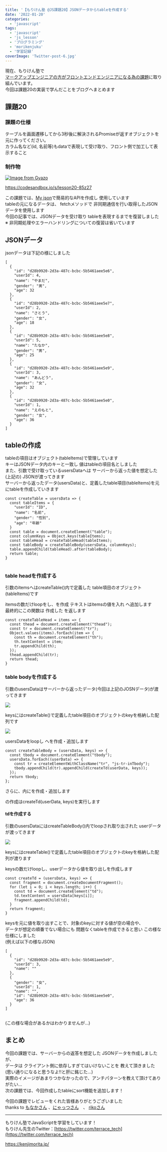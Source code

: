 ```yaml
---
title: '【もりけん塾 @JS課題20】JSONデータからtableを作成する'
date: '2022-01-20'
categories:
  - 'javascript'
tags:
  - 'javascript'
  - 'js_lesson'
  - 'プログラミング'
  - 'morikenjuku'
  - '学習記録'
coverImage: 'Twitter-post-6.jpg'
---
```


現在、もりけん塾で  
[マークアップエンジニアの方がフロントエンドエンジニアになる為の課題](https://github.com/sae-github/handsonFrontend/blob/master/work/markup/1.md)に取り組んでいます。  
今回は課題20の実装で学んだことをブログへまとめます

## 課題20

### 課題の仕様

テーブルを画面遷移してから3秒後に解決されるPromiseが返すオブジェクトを元に作ってください。  
カラム名など(id, 名前等)もdataで表現して受け取り、フロント側で加工して表示すること

### 制作物

[![Image from Gyazo](/images/b1fd7e1505405a9e0a900f7c3b9829db.gif)](https://gyazo.com/b1fd7e1505405a9e0a900f7c3b9829db)

https://codesandbox.io/s/lesson20-85z27

この課題では、[My json](https://myjson.dit.upm.es/)で簡易的なAPIを作成し 使用しています  
tableの元になるデータは、 fetchメソッドで 非同期通信を行い取得したJSONデータを使用します  
今回の記事では、JSONデータを受け取り tableを表現するまでを復習しました  
※ 非同期処理やエラーハンドリングについての復習は省いています

## JSONデータ

jsonデータは下記の様にしました

```
[
  {
    "id": "d28b9920-2d3a-487c-bcbc-5b5461aee5e6",
    "userId": 4,
    "name": "やまだ",
    "gender": "男",
    "age": 32
  },
  {
    "id": "d28b9920-2d3a-487c-bcbc-5b5461aee5e7",
    "userId": 2,
    "name": "さとう",
    "gender": "女",
    "age": 18
  },
  {
    "id": "d28b9920-2d3a-487c-bcbc-5b5461aee5e8",
    "userId": 5,
    "name": "たなか",
    "gender": "男",
    "age": 25
  },
  {
    "id": "d28b9920-2d3a-487c-bcbc-5b5461aee5e9",
    "userId": 3,
    "name": "あんどう",
    "gender": "女",
    "age": 32
  },
  {
    "id": "d28b9920-2d3a-487c-bcbc-5b5461aee5e0",
    "userId": 1,
    "name": "えのもと",
    "gender": "女",
    "age": 36
  }
]
```

## tableの作成

tableの項目はオブジェクト(tableItems)で管理しています  
キーはJSONデータ内のキーと一致し 値はtableの項目名としました  
また、引数で受け取っているusersDataへは サーバーから返った値を想定した(上記の) JSONが渡ってきます  
サーバーから返ったデータ(usersData)と、定義したtable項目(tableItems)を元にtableを作成していきます

```
const createTable = usersData => {
  const tableItems = {
    "userId": "ID",
    "name": "名前",
    "gender": "性別",
    "age": "年齢"
  }
  const table = document.createElement("table");
  const columnKeys = Object.keys(tableItems);
  const tableHead = createTableHead(tableItems);
  const tableBody = createTableBody(usersData, columnKeys);
  table.appendChild(tableHead).after(tableBody);
  return table;
}
﻿
```

### table headを作成する

引数のitemsへはcreateTable()内で定義した table項目のオブジェクト(tableItems)です

itemsの数だけloopをし、<th>を作成 テキストはitemsの値を入れ <thead>へ追加します  
最終的にこの関数は 作成した <thead>を返します

```
const createTableHead = items => {
  const thead = document.createElement("thead");
  const tr = document.createElement("tr");
  Object.values(items).forEach(item => {
    const th = document.createElement("th");
    th.textContent = item;
    tr.appendChild(th);
  });
  thead.appendChild(tr);
  return thead;
}
```

### table bodyを作成する

引数のusersDataはサーバーから返ったデータ(今回は上記のJOSNデータ)が渡ってきます

![](/images/スクリーンショット-2022-01-21-15.00.01.png)

keysにはcreateTable()で定義したtable項目のオブジェクトのkeyを格納した配列です

![](/images/スクリーンショット-2022-01-21-15.01.13-1.png)

usersDataをloopし <tbody>へ<tr>を作成・追加します

```
const createTableBody = (usersData, keys) => {
  const tbody = document.createElement("tbody");
  usersData.forEach((userData) => {
    const tr = createElementWithClassName("tr", "js-tr-inTbody");
    tbody.appendChild(tr).appendChild(createTd(userData, keys));
  });
  return tbody;
};
```

さらに、<tr>内に<td>を作成・追加します

<td>の作成はcreateTd(userData, keys)を実行します

#### tdを作成する

引数のusersDataにはcreateTableBody()内でloopされ取り出された userデータが渡ってきます

![](/images/スクリーンショット-2022-01-21-17.01.06.png)

keysにはcreateTable()で定義したtable項目のオブジェクトのkeyを格納した配列が渡ります

keysの数だけloopし、userデータから値を取り出し<td>を作成します

```
const createTd = (usersData, keys) => {
  const fragment = document.createDocumentFragment();
  for (let i = 0; i < keys.length; i++) {
    const td = document.createElement("td");
    td.textContent = usersData[keys[i]];
    fragment.appendChild(td);
  }
  return fragment;
}
```

keysを元に値を取り出すことで、対象のkeyに対する値が空の場合や、  
データが想定の順番でない場合にも 問題なくtableを作成できると思い この様な仕様にしました  
(例えば以下の様なJSON)

```
[
  {
    "id": "d28b9920-2d3a-487c-bcbc-5b5461aee5e9",
    "userId": 3,
    "name": ""
  },
  {
    "gender": "女",
    "userId": 1,
    "name": "",
    "id": "d28b9920-2d3a-487c-bcbc-5b5461aee5e0",
    "age": 36
  }
]
﻿
```

(この様な場合があるかはわかりませんが...)

## まとめ

今回の課題では、サーバーからの返答を想定した JSONデータを作成しましたが、  
データは クライアント側に依存しすぎてはいけないことを 教えて頂きました  
(思い通りになると思うなよ!!と肝に銘じた...)  
実際のイメージがあまりつかなかったので、アンチパターンを教えて頂けてありがたい...  
次の課題では、今回作成したtableにsort機能を追加します！

今回の課題でレビューをくれた皆様ありがとうございました  
thanks to [もなかさん](https://twitter.com/ruby443n) 、[にゃっつさん](https://twitter.com/nyattsu72)　、 [rikoさん](https://twitter.com/rikolog001)

---

もりけん塾でJavaScriptを学習をしています！  
もりけん先生のTwitter：[https://twitter.com/terrace_tech](https://twitter.com/terrace_tech)

https://kenjimorita.jp/
